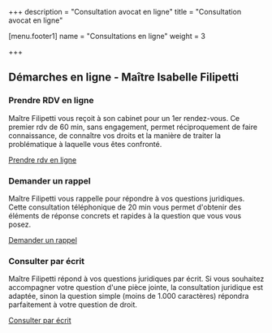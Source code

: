 +++
description = "Consultation avocat en ligne"
title = "Consultation avocat en ligne"

[menu.footer1]
name = "Consultations en ligne"
weight = 3

+++
## Démarches en ligne - Maître Isabelle Filipetti

### Prendre RDV en ligne

Maître Filipetti vous reçoit à son cabinet pour un 1er rendez-vous. Ce premier rdv de 60 min, sans engagement, permet réciproquement de faire connaissance, de connaître vos droits et la manière de traiter la problématique à laquelle vous êtes confronté.


[Prendre rdv en ligne](https://consultation.avocat.fr/avocat-44892-7e6d.html)

### Demander un rappel

Maître Filipetti vous rappelle pour répondre à vos questions juridiques. Cette consultation téléphonique de 20 min vous permet d'obtenir des éléments de réponse concrets et rapides à la question que vous vous posez.

[Demander un rappel](https://consultation.avocat.fr/avocat-44892-7e6d.html)

### Consulter par écrit

Maître Filipetti répond à vos questions juridiques par écrit. Si vous souhaitez accompagner votre question d'une pièce jointe, la consultation juridique est adaptée, sinon la question simple (moins de 1.000 caractères) répondra parfaitement à votre question de droit.

[Consulter par écrit](https://consultation.avocat.fr/avocat-44892-7e6d.html)


